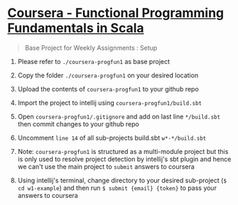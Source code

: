 # [Coursera - Functional Programming Fundamentals in Scala](https://www.coursera.org/learn/progfun1)

> Base Project for Weekly Assignments : Setup

1. Please refer to `./coursera-progfun1` as base project

1. Copy the folder `./coursera-progfun1` on your desired location

1. Upload the contents of `coursera-progfun1` to your github repo

1. Import the project to intellij using `coursera-progfun1/build.sbt`

1. Open `coursera-progfun1/.gitignore` and add on last line `*/build.sbt` then commit changes to your github repo

1. Uncomment `line 14` of all sub-projects build.sbt `w*-*/build.sbt`

1. Note: `coursera-progfun1` is structured as a multi-module project but this is only used to resolve project detection by intellij's sbt plugin and hence we can't use the main project to `submit` answers to coursera

1. Using intellij's terminal, change directory to your desired sub-project (`$ cd w1-example`) and then run `$ submit {email} {token}` to pass your answers to coursera
